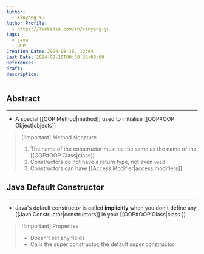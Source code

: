 ```yaml
---
Author:
  - Xinyang YU
Author Profile:
  - https://linkedin.com/in/xinyang-yu
tags:
  - java
  - OOP
Creation Date: 2024-08-16, 12:04
Last Date: 2024-08-20T00:50:26+08:00
References: 
draft: 
description: 
---
```

## Abstract
---
- A special [[OOP Method|method]] used to initialise [[OOP#OOP Object|objects]]

>[!important] Method signature
> 1. The name of the constructor must be the same as the name of the [[OOP#OOP Class|class]]
> 2. Constructors do not have a return type, not even `void`
> 3. Constructors can have [[Access Modifier|access modifiers]]




## Java Default Constructor
---
- Java's default constructor is called **implicitly** when you don't define any [[Java Constructor|constructors]] in your [[OOP#OOP Class|class.]]

>[!important] Properties
> - Doesn't set any fields
> - Calls the super constructor, the default super constructor